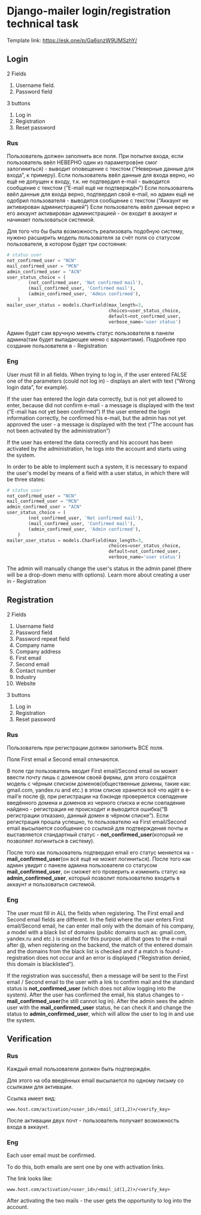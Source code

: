 # Django-mailer login/registration technical task

Template link: https://esk.one/p/Ga6snzW9UMSzhY/


## Login

2 Fields
1. Username field.
2. Password field

3 buttons
1. Log in
2. Registration
3. Reset password

### Rus
Пользователь должен заполнить все поля. 
При попытке входа, если пользователь ввёл НЕВЕРНО один из параметров(не смог залогиниться) - выводит оповещение с текстом (“Неверные данные для входа”, к примеру).
Если пользователь ввёл данные для входа верно, но ещё не допущен к входу, т.к. не подтвердил e-mail - выводится сообщение с текстом (“E-mail ещё не подтверждён”)
Если пользователь ввёл данные для входа верно, подтвердил свой e-mail, но админ ещё не одобрил пользователя - выводится сообщение с текстом (“Аккаунт не активирован администрацией”)
Если пользователь ввёл данные верно и его аккаунт активирован администрацией - он входит в аккаунт и начинает пользоваться системой.

Для того что бы была возможность реализовать подобную систему, нужено расширить модель пользователя за счёт поля со статусом пользователя, в котором будет три состояния:
``` python
# status user
not_confirmed_user = "NCN"
mail_confirmed_user = "MCN"
admin_confirmed_user = "ACN"
user_status_choice = (
        (not_confirmed_user, 'Not confirmed mail'),
        (mail_confirmed_user, 'Confirmed mail'),
        (admin_confirmed_user, 'Admin confirmed'),
    )
mailer_user_status = models.CharField(max_length=3,
                                      choices=user_status_choice,
                                      default=not_confirmed_user,
                                      verbose_name='user status')
```
Админ будет сам вручную менять статус пользователя в панели админа(там будет выпадающее меню с вариантами).
Подробнее про создание пользователя в - Registration

### Eng
User must fill in all fields.
When trying to log in, if the user entered FALSE one of the parameters (could not log in) - displays an alert with text (“Wrong login data”, for example).

If the user has entered the login data correctly, but is not yet allowed to enter, because did not confirm e-mail - a message is displayed with the text (“E-mail has not yet been confirmed”)
If the user entered the login information correctly, he confirmed his e-mail, but the admin has not yet approved the user - a message is displayed with the text (“The account has not been activated by the administration”)

If the user has entered the data correctly and his account has been activated by the administration, he logs into the account and starts using the system.

In order to be able to implement such a system, it is necessary to expand the user's model by means of a field with a user status, in which there will be three states:
``` python
# status user
not_confirmed_user = "NCN"
mail_confirmed_user = "MCN"
admin_confirmed_user = "ACN"
user_status_choice = (
        (not_confirmed_user, 'Not confirmed mail'),
        (mail_confirmed_user, 'Confirmed mail'),
        (admin_confirmed_user, 'Admin confirmed'),
    )
mailer_user_status = models.CharField(max_length=3,
                                      choices=user_status_choice,
                                      default=not_confirmed_user,
                                      verbose_name='user status')
```
The admin will manually change the user's status in the admin panel (there will be a drop-down menu with options).
Learn more about creating a user in - Registration


## Registration

2 Fields
1. Username field
2. Password field
3. Password repeat field
4. Company name
5. Company address
6. First email
7. Second email
8. Contact number
9. Industry
10. Website

3 buttons
1. Log in
2. Registration
3. Reset password

### Rus
Пользователь при регистрации должен заполнить ВСЕ поля.

Поля First email и Second email отличаются.

В поле где пользователь вводит First email/Second email он может ввести почту лишь с доменом своей фирмы, для этого создаётся модель с чёрным списком доменов(общественные домены, такие как: gmail.com, yandex.ru and etc.) в этом списке хранится всё что идёт в e-mail’е после @, при регистрации на бэкэнде проверяется совпадение введённого домена и доменов из черного списка и если совпадение найдено - регистрация не происходит и выводится ошибка(“В регистрации отказано, данный домен в чёрном списке”).
Если регистрация прошла успешно, то пользователю на First email/Second email высылается сообщение со ссылкой для подтверждения почты и выставляется стандартный статус - **not_confirmed_user**(который не позволяет логиниться в систему).

После того как пользователь подтвердил email его статус меняется на - **mail_confirmed_user**(он всё ещё не может логиниться).
После того как админ увидит с панеле админа пользователя со статусом **mail_confirmed_user**, он сможет его проверить и изменить статус на **admin_confirmed_user**, который позволит пользователю входить в аккаунт и пользоваться системой.

### Eng
The user must fill in ALL the fields when registering.
The First email and Second email fields are different.
In the field where the user enters First email/Second email, he can enter mail only with the domain of his company, a model with a black list of domains (public domains such as: gmail.com, yandex.ru and etc.) is created for this purpose. all that goes to the e-mail after @, when registering on the backend, the match of the entered domain and the domains from the black list is checked and if a match is found - registration does not occur and an error is displayed (“Registration denied, this domain is blacklisted”).

If the registration was successful, then a message will be sent to the First email / Second email to the user with a link to confirm mail and the standard status is **not_confirmed_user** (which does not allow logging into the system).
After the user has confirmed the email, his status changes to - **mail_confirmed_user**(he still cannot log in).
After the admin sees the admin user with the **mail_confirmed_user** status, he can check it and change the status to **admin_confirmed_user**, which will allow the user to log in and use the system.

## Verification
### Rus
Каждый email пользователя должен быть подтверждён.

Для этого на оба введённых email высылается по одному письму со ссылками для активации. 

Ссылка имеет вид:

```www.host.com/activation/<user_id>/<mail_id(1,2)>/<verify_key>```

После активации двух почт - пользователь получает возможность входа в аккаунт.

### Eng
Each user email must be confirmed.

To do this, both emails are sent one by one with activation links.

The link looks like:

```www.host.com/activation/<user_id>/<mail_id(1,2)>/<verify_key>```

After activating the two mails - the user gets the opportunity to log into the account.

